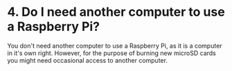 # 4. Do I need another computer to use a Raspberry Pi?

You don't need another computer to use a Raspberry Pi, as it is a computer in it's own right.
However, for the purpose of burning new microSD cards you might need occasional access to another computer.
